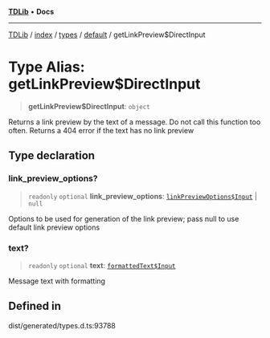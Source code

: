 [**TDLib**](../../../../../../README.md) • **Docs**

***

[TDLib](../../../../../../modules.md) / [index](../../../../../README.md) / [types](../../../README.md) / [default](../README.md) / getLinkPreview$DirectInput

# Type Alias: getLinkPreview$DirectInput

> **getLinkPreview$DirectInput**: `object`

Returns a link preview by the text of a message. Do not call this function too often. Returns a 404 error if the text has no link preview

## Type declaration

### link\_preview\_options?

> `readonly` `optional` **link\_preview\_options**: [`linkPreviewOptions$Input`](linkPreviewOptions$Input-1.md) \| `null`

Options to be used for generation of the link preview; pass null to use default link preview options

### text?

> `readonly` `optional` **text**: [`formattedText$Input`](formattedText$Input-1.md)

Message text with formatting

## Defined in

dist/generated/types.d.ts:93788

